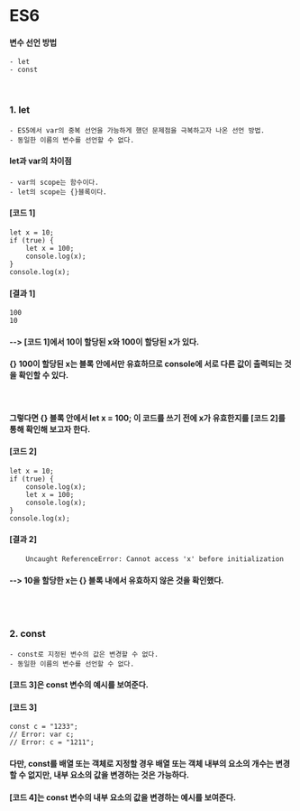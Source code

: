 # ES6

#### 변수 선언 방법
    - let
    - const
<br/>

### 1. let
    - ES5에서 var의 중복 선언을 가능하게 했던 문제점을 극복하고자 나온 선언 방법.
    - 동일한 이름의 변수를 선언할 수 없다.
#### let과 var의 차이점
    - var의 scope는 함수이다.
    - let의 scope는 {}블록이다.
#### [코드 1]
```plaintext
let x = 10;
if (true) {
    let x = 100;
    console.log(x);
}
console.log(x);
```
#### [결과 1]
    100
    10
#### --> [코드 1]에서 10이 할당된 x와 100이 할당된 x가 있다.
#### {} 100이 할당된 x는 블록 안에서만 유효하므로 console에 서로 다른 값이 출력되는 것을 확인할 수 있다.
<br/>

#### 그렇다면 {} 블록 안에서 let x = 100; 이 코드를 쓰기 전에 x가 유효한지를 [코드 2]를 통해 확인해 보고자 한다.
#### [코드 2]
```plaintext
let x = 10;
if (true) {
    console.log(x);
    let x = 100;
    console.log(x);
}
console.log(x);
```
#### [결과 2]
```plaintext
    Uncaught ReferenceError: Cannot access 'x' before initialization
```
#### --> 10을 할당한 x는 {} 블록 내에서 유효하지 않은 것을 확인했다.

<br><br>

### 2. const
    - const로 지정된 변수의 값은 변경할 수 없다.
    - 동일한 이름의 변수를 선언할 수 없다.
#### [코드 3]은 const 변수의 예시를 보여준다.
#### [코드 3]
```plaintext
const c = "1233";
// Error: var c;
// Error: c = "1211";
```
#### 다만, const를 배열 또는 객체로 지정할 경우 배열 또는 객체 내부의 요소의 개수는 변경할 수 없지만, 내부 요소의 값을 변경하는 것은 가능하다.
#### [코드 4]는 const 변수의 내부 요소의 값을 변경하는 예시를 보여준다.
